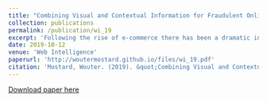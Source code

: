 ```yaml
---
title: "Combining Visual and Contextual Information for Fraudulent Online Store Classification"
collection: publications
permalink: /publication/wi_19
excerpt: 'Following the rise of e-commerce there has been a dramatic increase in online criminal activities targeting online shoppers. Considering that the number of online stores has risen dramatically, manually checking these stores has become intractable. An automated process is therefore required. We approached this problem by applying machine learning techniques to extract and detect instances of fraudulent online stores. Two sources of information were used to determine the legitimacy of an online store. First, contextual features extracted from the HTML and meta information were used to train various machine learning algorithms. Second, visual information, like the presence of social media logos, was added to make improvements on this baseline model. Results show a positive effect for adding visual information, increasing the F1-score from 0.93 to 0.98 over the baseline model. Finally, this research shows that visual information can improve recall during web crawling.'
date: 2019-10-12
venue: 'Web Intelligence'
paperurl: 'http://woutermostard.github.io/files/wi_19.pdf'
citation: 'Mostard, Wouter. (2019). &quot;Combining Visual and Contextual Information for Fraudulent Online Store Classification.&quot; <i>IEEE/WIC/ACM conference on Web Intelligence</i>'
---
```


[Download paper here](http://woutermostard.github.io/files/wi_19.pdf)
